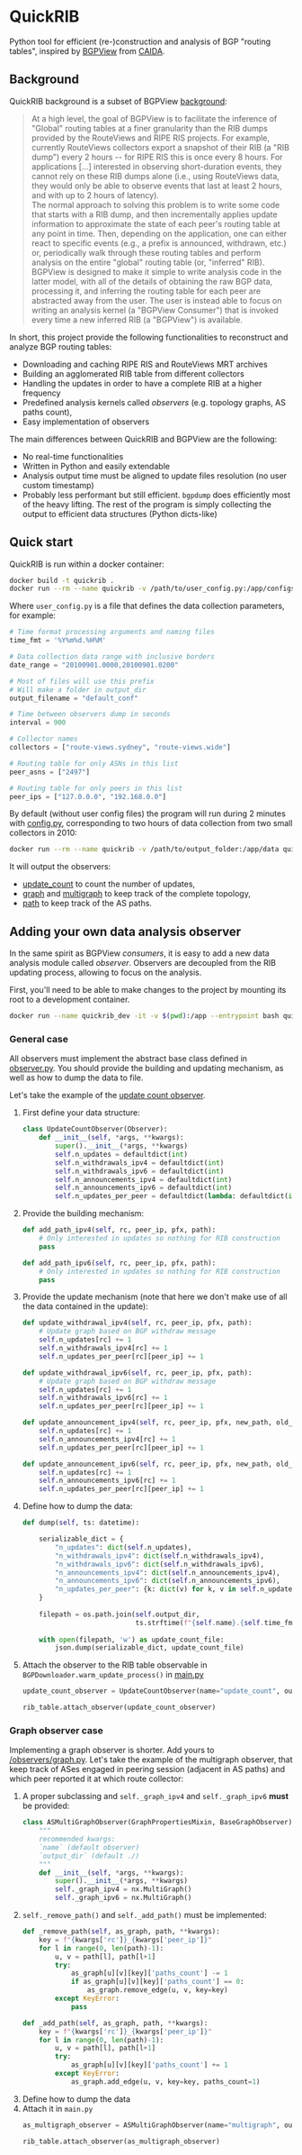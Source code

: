 # QuickRIB
Python tool for efficient (re-)construction and analysis of BGP "routing tables", inspired by [BGPView](https://github.com/CAIDA/bgpview) from [CAIDA](https://www.caida.org/).

## Background

QuickRIB background is a subset of BGPView [background](https://github.com/CAIDA/bgpview?tab=readme-ov-file#background):

> At a high level, the goal of BGPView is to facilitate the inference of "Global" routing tables at a finer granularity than the RIB dumps provided by the RouteViews and RIPE RIS projects. For example, currently RouteViews collectors export a snapshot of their RIB (a "RIB dump") every 2 hours -- for RIPE RIS this is once every 8 hours. For applications [...] interested in observing short-duration events, they cannot rely on these RIB dumps alone (i.e., using RouteViews data, they would only be able to observe events that last at least 2 hours, and with up to 2 hours of latency).  
The normal approach to solving this problem is to write some code that starts with a RIB dump, and then incrementally applies update information to approximate the state of each peer's routing table at any point in time. Then, depending on the application, one can either react to specific events (e.g., a prefix is announced, withdrawn, etc.) or, periodically walk through these routing tables and perform analysis on the entire "global" routing table (or, "inferred" RIB). BGPView is designed to make it simple to write analysis code in the latter model, with all of the details of obtaining the raw BGP data, processing it, and inferring the routing table for each peer are abstracted away from the user. The user is instead able to focus on writing an analysis kernel (a "BGPView Consumer") that is invoked every time a new inferred RIB (a "BGPView") is available.

In short, this project provide the following functionalities to reconstruct and analyze BGP routing tables:
- Downloading and caching RIPE RIS and RouteViews MRT archives
- Building an agglomerated RIB table from different collectors
- Handling the updates in order to have a complete RIB at a higher frequency
- Predefined analysis kernels called *observers* (e.g. topology graphs, AS paths count),
- Easy implementation of observers


The main differences between QuickRIB and BGPView are the following:
- No real-time functionalities
- Written in Python and easily extendable
- Analysis output time must be aligned to update files resolution (no user custom timestamp)
- Probably less performant but still efficient. `bgpdump` does efficiently most of the heavy lifting. The rest of the program is simply collecting the output to efficient data structures (Python dicts-like)

## Quick start

QuickRIB is run within a docker container:

```bash
docker build -t quickrib .
docker run --rm --name quickrib -v /path/to/user_config.py:/app/configs/config.py -v /path/to/output_folder:/app/data quickrib
```

Where `user_config.py` is a file that defines the data collection parameters, for example: 
```python
# Time format processing arguments and naming files
time_fmt = '%Y%m%d.%H%M'

# Data collection data range with inclusive borders
date_range = "20100901.0000,20100901.0200"

# Most of files will use this prefix
# Will make a folder in output_dir
output_filename = "default_conf"

# Time between observers dump in seconds
interval = 900

# Collector names
collectors = ["route-views.sydney", "route-views.wide"]

# Routing table for only ASNs in this list
peer_asns = ["2497"]

# Routing table for only peers in this list
peer_ips = ["127.0.0.0", "192.168.0.0"]
```

By default (without user config files) the program will run during 2 minutes with [config.py](/configs/config.py), corresponding to two hours of data collection from two small collectors in 2010:
```bash
docker run --rm --name quickrib -v /path/to/output_folder:/app/data quickrib
```
It will output the observers:
- [update_count](/observers/update_count.py) to count the number of updates,
- [graph](/observers/graph.py) and [multigraph](/observers/graph.py) to keep track of the complete topology,
- [path](/observers/path.py) to keep track of the AS paths.

## Adding your own data analysis observer
In the same spirit as BGPView *consumers*, it is easy to add a new data analysis module called *observer*. Observers are decoupled from the RIB updating process, allowing to focus on the analysis.  
  
First, you'll need to be able to make changes to the project by mounting its root to a development container.

```bash
docker run --name quickrib_dev -it -v $(pwd):/app --entrypoint bash quickrib
```

### General case
All observers must implement the abstract base class defined in [observer.py](/observers/observer.py). You should provide the building and updating mechanism, as well as how to dump the data to file.   
  
Let's take the example of the [update count observer](/observers/update_count.py).
1. First define your data structure:
    ```python
    class UpdateCountObserver(Observer):
        def __init__(self, *args, **kwargs):
            super().__init__(*args, **kwargs)
            self.n_updates = defaultdict(int)
            self.n_withdrawals_ipv4 = defaultdict(int)
            self.n_withdrawals_ipv6 = defaultdict(int)
            self.n_announcements_ipv4 = defaultdict(int)
            self.n_announcements_ipv6 = defaultdict(int)
            self.n_updates_per_peer = defaultdict(lambda: defaultdict(int))
    ```
2. Provide the building mechanism:
    ```python
    def add_path_ipv4(self, rc, peer_ip, pfx, path):
        # Only interested in updates so nothing for RIB construction
        pass

    def add_path_ipv6(self, rc, peer_ip, pfx, path):
        # Only interested in updates so nothing for RIB construction
        pass
    ```
3. Provide the update mechanism (note that here we don't make use of all the data contained in the update):
    ```python
    def update_withdrawal_ipv4(self, rc, peer_ip, pfx, path):
        # Update graph based on BGP withdraw message
        self.n_updates[rc] += 1
        self.n_withdrawals_ipv4[rc] += 1
        self.n_updates_per_peer[rc][peer_ip] += 1

    def update_withdrawal_ipv6(self, rc, peer_ip, pfx, path):
        # Update graph based on BGP withdraw message
        self.n_updates[rc] += 1
        self.n_withdrawals_ipv6[rc] += 1
        self.n_updates_per_peer[rc][peer_ip] += 1

    def update_announcement_ipv4(self, rc, peer_ip, pfx, new_path, old_path):
        self.n_updates[rc] += 1
        self.n_announcements_ipv4[rc] += 1
        self.n_updates_per_peer[rc][peer_ip] += 1

    def update_announcement_ipv6(self, rc, peer_ip, pfx, new_path, old_path):
        self.n_updates[rc] += 1
        self.n_announcements_ipv6[rc] += 1
        self.n_updates_per_peer[rc][peer_ip] += 1
    ```
4. Define how to dump the data:
    ```python
    def dump(self, ts: datetime):

        serializable_dict = {
            "n_updates": dict(self.n_updates),
            "n_withdrawals_ipv4": dict(self.n_withdrawals_ipv4),
            "n_withdrawals_ipv6": dict(self.n_withdrawals_ipv6),
            "n_announcements_ipv4": dict(self.n_announcements_ipv4),
            "n_announcements_ipv6": dict(self.n_announcements_ipv6),
            "n_updates_per_peer": {k: dict(v) for k, v in self.n_updates_per_peer.items()}
        }
        
        filepath = os.path.join(self.output_dir,
                                ts.strftime(f"{self.name}.{self.time_fmt}.json"))
        
        with open(filepath, 'w') as update_count_file:
            json.dump(serializable_dict, update_count_file)
    ```
5. Attach the observer to the RIB table observable in `BGPDownloader.warm_update_process()` in [main.py](main.py)
    ```python
    update_count_observer = UpdateCountObserver(name="update_count", output_dir=observers_output_dir)

    rib_table.attach_observer(update_count_observer)
    ```

### Graph observer case
Implementing a graph observer is shorter. Add yours to [/observers/graph.py](/observers/graph.py). Let's take the example of the multigraph observer, that keep track of ASes engaged in peering session (adjacent in AS paths) and which peer reported it at which route collector:

1. A proper subclassing and `self._graph_ipv4` and `self._graph_ipv6` **must** be provided:
    ```python
    class ASMultiGraphObserver(GraphPropertiesMixin, BaseGraphObserver):
        """
        recommended kwargs:
        `name` (default observer)
        `output_dir` (default ./)        
        """
        def __init__(self, *args, **kwargs):
            super().__init__(*args, **kwargs)
            self._graph_ipv4 = nx.MultiGraph()
            self._graph_ipv6 = nx.MultiGraph()
    ```
2. `self._remove_path()` and `self._add_path()` must be implemented:
    ```python
    def _remove_path(self, as_graph, path, **kwargs):
        key = f"{kwargs['rc']}_{kwargs['peer_ip']}"
        for l in range(0, len(path)-1):
            u, v = path[l], path[l+1]
            try:
                as_graph[u][v][key]['paths_count'] -= 1
                if as_graph[u][v][key]['paths_count'] == 0:
                    as_graph.remove_edge(u, v, key=key)
            except KeyError:
                pass

    def _add_path(self, as_graph, path, **kwargs):
        key = f"{kwargs['rc']}_{kwargs['peer_ip']}"
        for l in range(0, len(path)-1):
            u, v = path[l], path[l+1]
            try:
                as_graph[u][v][key]['paths_count'] += 1
            except KeyError:
                as_graph.add_edge(u, v, key=key, paths_count=1)
    ```
3. Define how to dump the data
4. Attach it in `main.py`
    ```python
    as_multigraph_observer = ASMultiGraphObserver(name="multigraph", output_dir=observers_output_dir)

    rib_table.attach_observer(as_multigraph_observer)
    ```